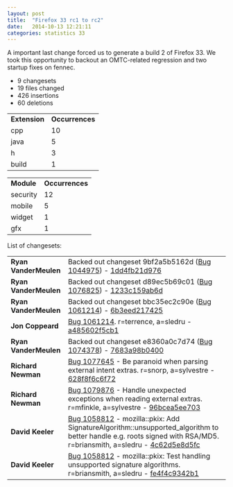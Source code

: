 ```yaml
---
layout: post
title:  "Firefox 33 rc1 to rc2"
date:   2014-10-13 12:21:11
categories: statistics 33
---
```


A important last change forced us to generate a build 2 of Firefox 33.
We took this opportunity to backout an OMTC-related regression and two startup fixes on fennec.

<p>
<ul>
<li>9 changesets</li>
<li>19 files changed</li>
<li>426 insertions</li>
<li>60 deletions</li>
</ul>
</p>
<p>
<table><tr><td><strong>Extension</strong></td><td><strong>Occurrences</strong></td></tr>
<tr><td>cpp</td><td>10</td></tr>
<tr><td>java</td><td>5</td></tr>
<tr><td>h</td><td>3</td></tr>
<tr><td>build</td><td>1</td></tr>
</table>
</p>
<p>
<table><tr><td><strong>Module</strong></td><td><strong>Occurrences</strong></td></tr>
<tr><td>security</td><td>12</td></tr>
<tr><td>mobile</td><td>5</td></tr>
<tr><td>widget</td><td>1</td></tr>
<tr><td>gfx</td><td>1</td></tr>
</table>
</p>
<p>List of changesets:
<table>
<tr><td><strong>Ryan VanderMeulen</strong></td><td>Backed out changeset 9bf2a5b5162d (<a href="http://bugzilla.mozilla.org/1044975">Bug 1044975</a>) - <a href="https://hg.mozilla.org/releases/mozilla-beta/rev/1dd4fb21d976">1dd4fb21d976</a></td></tr>
<tr><td><strong>Ryan VanderMeulen</strong></td><td>Backed out changeset d89ec5b69c01 (<a href="http://bugzilla.mozilla.org/1076825">Bug 1076825</a>) - <a href="https://hg.mozilla.org/releases/mozilla-beta/rev/1233c159ab6d">1233c159ab6d</a></td></tr>
<tr><td><strong>Ryan VanderMeulen</strong></td><td>Backed out changeset bbc35ec2c90e (<a href="http://bugzilla.mozilla.org/1061214">Bug 1061214</a>) - <a href="https://hg.mozilla.org/releases/mozilla-beta/rev/6b3eed217425">6b3eed217425</a></td></tr>
<tr><td><strong>Jon Coppeard</strong></td><td><a href="http://bugzilla.mozilla.org/1061214">Bug 1061214</a>. r=terrence, a=sledru - <a href="https://hg.mozilla.org/releases/mozilla-beta/rev/a485602f5cb1">a485602f5cb1</a></td></tr>
<tr><td><strong>Ryan VanderMeulen</strong></td><td>Backed out changeset e8360a0c7d74 (<a href="http://bugzilla.mozilla.org/1074378">Bug 1074378</a>) - <a href="https://hg.mozilla.org/releases/mozilla-beta/rev/7683a98b0400">7683a98b0400</a></td></tr>
<tr><td><strong>Richard Newman</strong></td><td><a href="http://bugzilla.mozilla.org/1077645">Bug 1077645</a> - Be paranoid when parsing external intent extras. r=snorp, a=sylvestre - <a href="https://hg.mozilla.org/releases/mozilla-beta/rev/628f8f6c6f72">628f8f6c6f72</a></td></tr>
<tr><td><strong>Richard Newman</strong></td><td><a href="http://bugzilla.mozilla.org/1079876">Bug 1079876</a> - Handle unexpected exceptions when reading external extras. r=mfinkle, a=sylvestre - <a href="https://hg.mozilla.org/releases/mozilla-beta/rev/96bcea5ee703">96bcea5ee703</a></td></tr>
<tr><td><strong>David Keeler</strong></td><td><a href="http://bugzilla.mozilla.org/1058812">Bug 1058812</a> - mozilla::pkix: Add SignatureAlgorithm::unsupported_algorithm to better handle e.g. roots signed with RSA/MD5. r=briansmith, a=sledru - <a href="https://hg.mozilla.org/releases/mozilla-beta/rev/4c62d5e8d5fc">4c62d5e8d5fc</a></td></tr>
<tr><td><strong>David Keeler</strong></td><td><a href="http://bugzilla.mozilla.org/1058812">Bug 1058812</a> - mozilla::pkix: Test handling unsupported signature algorithms. r=briansmith, a=sledru - <a href="https://hg.mozilla.org/releases/mozilla-beta/rev/fe4f4c9342b1">fe4f4c9342b1</a></td></tr>
</table>
</p>

